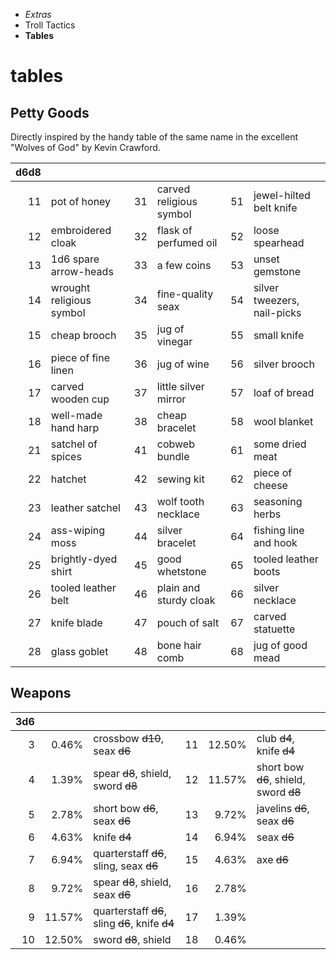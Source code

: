 
<!-- .margin.compass -->
* _Extras_
* Troll Tactics
* **Tables**

# tables

## Petty Goods

Directly inspired by the handy table of the same name in the excellent "Wolves of God" by Kevin Crawford.

<!-- .random.petty.n4 -->
| d6d8 |   |   |   |   |   |
|-----:|---|--:|---|--:|---|
| 11 | pot of honey             | 31 | carved religious symbol | 51 | jewel-hilted belt knife     |
| 12 | embroidered cloak        | 32 | flask of perfumed oil   | 52 | loose spearhead             |
| 13 | 1d6 spare arrow-heads    | 33 | a few coins             | 53 | unset gemstone              |
| 14 | wrought religious symbol | 34 | fine-quality seax       | 54 | silver tweezers, nail-picks |
| 15 | cheap brooch             | 35 | jug of vinegar          | 55 | small knife                 |
| 16 | piece of fine linen      | 36 | jug of wine             | 56 | silver brooch               |
| 17 | carved wooden cup        | 37 | little silver mirror    | 57 | loaf of bread               |
| 18 | well-made hand harp      | 38 | cheap bracelet          | 58 | wool blanket                |
| 21 | satchel of spices        | 41 | cobweb bundle           | 61 | some dried meat             |
| 22 | hatchet                  | 42 | sewing kit              | 62 | piece of cheese             |
| 23 | leather satchel          | 43 | wolf tooth necklace     | 63 | seasoning herbs             |
| 24 | ass-wiping moss          | 44 | silver bracelet         | 64 | fishing line and hook       |
| 25 | brightly-dyed shirt      | 45 | good whetstone          | 65 | tooled leather boots        |
| 26 | tooled leather belt      | 46 | plain and sturdy cloak  | 66 | silver necklace             |
| 27 | knife blade              | 47 | pouch of salt           | 67 | carved statuette            |
| 28 | glass goblet             | 48 | bone hair comb          | 68 | jug of good mead            |

## Weapons

<!-- .random.petty.n3 -->
| 3d6 |   |   |   |   |   |
|--:|--:|---|--:|--:|---|
|  3 |  0.46% | crossbow ~~d10~~, seax ~~d6~~               | 11 | 12.50% | club ~~d4~~, knife ~~d4~~              |
|  4 |  1.39% | spear ~~d8~~, shield, sword ~~d8~~          | 12 | 11.57% | short bow ~~d6~~, shield, sword ~~d8~~ |
|  5 |  2.78% | short bow ~~d6~~, seax ~~d6~~               | 13 |  9.72% | javelins ~~d6~~, seax ~~d6~~           |
|  6 |  4.63% | knife ~~d4~~                            | 14 |  6.94% | seax ~~d6~~                        |
|  7 |  6.94% | quarterstaff ~~d6~~, sling, seax ~~d6~~     | 15 |  4.63% | axe ~~d6~~                         |
|  8 |  9.72% | spear ~~d8~~, shield, seax ~~d6~~           | 16 |  2.78% |                                |
|  9 | 11.57% | quarterstaff ~~d6~~, sling ~~d6~~, knife ~~d4~~ | 17 |  1.39% |                                |
| 10 | 12.50% | sword ~~d8~~, shield                    | 18 |  0.46% |                                |
